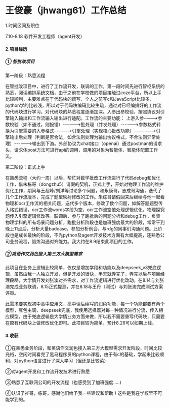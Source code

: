 # 王俊豪（jhwang61）工作总结

1.时间区间及职位

7.10-8.18   软件开发工程师（agent开发）

#### 2.项目经历

##### ① 智批改项目

第一阶段：熟悉流程

​    在智批改项目中，进行了工作流开发，联调的工作，第一段时间先进行智枢系统的熟悉，阅读编排系统文档，由于之前在学校做的项目接触过coze平台，所以上手比较顺利，主要难点在于代码块的撰写，个人之前写c和JavaScript比较多，python学的比较浅，所以对于代码块编码比较生疏，通过对已经编排好的工作流的代码块进行学习，对代码块的熟悉程度逐渐加深。入参出参校验，按照协议对引擎输入输出和工作流输入输出进行适配。工作流的主要功能： 上游入参---->参数校验（如不通过，则报错）------>批处理（并发处理）------>参数格式转换为引擎需要的入参格式------>引擎处理（实现核心批改功能）-------->引擎输出后处理（判断是否合法，如合法则处理为输出协议格式，不合法则异常处理）------>输出到下游。外部协议为chat接口（openai）通过postman的请求头，请求体post方法可进行api的调用，调用的对象为智能体，智能体配置工作流。

第二阶段：正式上手

   在熟悉流程（大约一周）以后，帮忙对数学批改工作流进行了代码debug和优化工作，借朱栋哥（dongzhu5）请假的契机，正式上手，开始对物理工作流的维护优化工作，期间与王超峰/刘洋等讨论多个问题，和永康哥，志成哥沟通，迭代了几个工作流版本，完成了题型映射修改的工作。朱栋哥请假回来后继续与他一起看物理和ocr工作流的相关问题，迭代多个版本，修改了数个问题，如解答题题型传入格式错误，ocr工作流words字段为空，ocr工作流空值处理逻辑优化，物理探究题传入引擎逻辑修改等。联调后，参与了跑批后的问题分析和debug工作，负责物理学科的所有场景问题分析，跑批分析阶段也是加班强度最大的阶段，常常干到晚上11点后，分析大量badcase，参加分析例会，与rdg的同事们沟通问题。此阶段也是成长最快的阶段，不光python及agent开发技术方面有大幅提高，还熟悉公司业务流程，锻炼沟通对齐能力。我大约在8.9结束此项目的工作。

##### ②英语作文润色接入第三方大模型需求

  此项目在业务上逻辑比较简单，仅仅是增加学段和功能以及deepseek_v3兜底逻辑，虽然由我一人独立开发，但是开发的很快，半天就弄完了，弄完以后与项目经理段磊，大学情开发刘张澳对齐需求，对工作流逻辑进行优化改动，在8.14与刘张澳完成业务联调，8.15正式提测，并在8.18与王丹（测试）与刘张澳完成测试方案评审。

 此需求要实现初中高中应用文，高中读后续写的润色功能，每一个功能都要有两个模型，豆包主调，deepseek兜底，我使用选择器对每一种情况进行分流，传入相应模型，由于兜底逻辑是大学情业务方面来做，所以我不需要重写代码块，只需要在原有代码块上做修改优化即可。此项目较为简单，预计8.26可以如期上线。

#### 3.收获

  ①在熟悉业务阶段，和英语作文润色接入第三方大模型需求开发阶段，时间比较充裕，空闲时间看完了黑马程序员的python课程，由于有c的基础，学起来比较顺利，对python语言进行了深入学习（但还是比较菜）

  ②对agent开发和工作流开发技术进行熟悉

  ③熟悉了互联网公司的开发流程（也感受到了加班强度.....)

  ④认识了祥哥，栋哥，感谢他们给予我一些建议和帮助！这些是我在学校里不可能学到的。